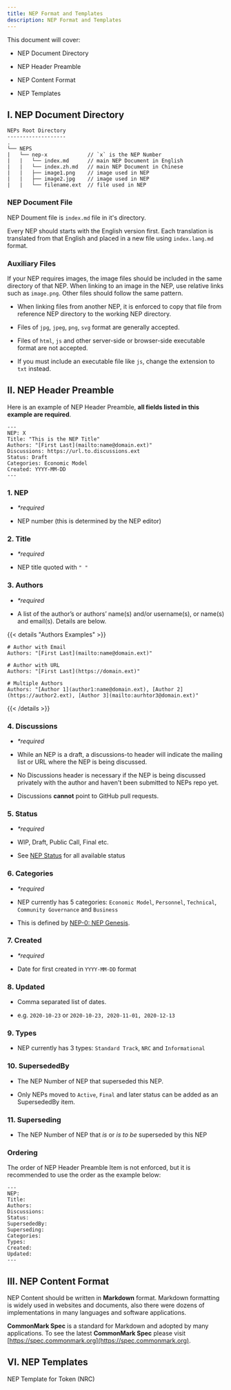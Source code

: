 ```yaml
---
title: NEP Format and Templates
description: NEP Format and Templates
---
```


This document will cover:

- NEP Document Directory

- NEP Header Preamble

- NEP Content Format

- NEP Templates


## I. NEP Document Directory

```
NEPs Root Directory
-------------------
.
└── NEPS
|   └── nep-x             // `x` is the NEP Number
|   |   └── index.md      // main NEP Document in English
|   |   └── index.zh.md   // main NEP Document in Chinese
|   |   ├── image1.png    // image used in NEP
|   |   ├── image2.jpg    // image used in NEP
|   |   └── filename.ext  // file used in NEP
```
### NEP Document File

NEP Doument file is `index.md` file in it's directory.

Every NEP should starts with the English version first. Each translation is translated from that English and placed in a new file using `index.lang.md` format.

### Auxiliary Files

If your NEP requires images, the image files should be included in the same directory of that NEP. When linking to an image in the NEP, use relative links such as `image.png`. Other files should follow the same pattern.

- When linking files from another NEP, it is enforced to copy that file from reference NEP directory to the working NEP directory.

- Files of `jpg`, `jpeg`, `png`, `svg` format are generally accepted.

- Files of `html`, `js` and other server-side or browser-side executable format are not accepted.

- If you must include an executable file like `js`, change the extension to `txt` instead.

## II. NEP Header Preamble

Here is an example of NEP Header Preamble, **all fields listed in this example are required**.

```
---
NEP: X
Title: "This is the NEP Title"
Authors: "[First Last](mailto:name@domain.ext)"
Discussions: https://url.to.discussions.ext
Status: Draft
Categories: Economic Model
Created: YYYY-MM-DD
---
```

### 1. NEP

-  _*required_
  
- NEP number (this is determined by the NEP editor)

### 2. Title

-  _*required_

- NEP title quoted with `" "`

### 3. Authors

-  _*required_

- A list of the author’s or authors’ name(s) and/or username(s), or name(s) and email(s). Details are below.

{{< details "Authors Examples" >}}
```
# Author with Email
Authors: "[First Last](mailto:name@domain.ext)"

# Author with URL
Authors: "[First Last](https://domain.ext)"

# Multiple Authors
Authors: "[Author 1](author1:name@domain.ext), [Author 2](https://author2.ext), [Author 3](mailto:aurhtor3@domain.ext)"
```
{{< /details >}}

### 4. Discussions

-  _*required_

- While an NEP is a draft, a discussions-to header will indicate the mailing list or URL where the NEP is being discussed.

- No Discussions header is necessary if the NEP is being discussed privately with the author and haven't been submitted to NEPs repo yet.

- Discussions **cannot** point to GitHub pull requests.

### 5. Status

-  _*required_

- WIP, Draft, Public Call, Final etc.

- See [NEP Status](../nep-status.md) for all available status

### 6. Categories

-  _*required_

- NEP currently has 5 categories: `Economic Model`, `Personnel`, `Technical`, `Community Governance` and `Business`

- This is defined by [NEP-0: NEP Genesis](../../NEPS/nep-0/index.md).

### 7. Created

- _*required_

- Date for first created in `YYYY-MM-DD` format

### 8. Updated

- Comma separated list of dates. 

- e.g. `2020-10-23` or `2020-10-23, 2020-11-01, 2020-12-13`

### 9. Types

- NEP currently has 3 types: `Standard Track`, `NRC` and `Informational`

### 10. SupersededBy

- The NEP Number of NEP that superseded this NEP.

- Only NEPs moved to `Active`, `Final` and later status can be added as an SupersededBy item.

### 11. Superseding

- The NEP Number of NEP that _is_ or _is to be_ superseded by this NEP

### Ordering

The order of NEP Header Preamble Item is not enforced, but it is recommended to use the order as the example below:

```
---
NEP: 
Title: 
Authors: 
Discussions: 
Status: 
SupersededBy: 
Superseding: 
Categories: 
Types: 
Created: 
Updated: 
---
```

## III. NEP Content Format

NEP Content should be written in **Markdown** format. Markdown formatting is widely used in websites and documents, also there were dozens of implementations in many languages and software applications. 

**CommonMark Spec** is a standard for Markdown and adopted by many applications. To see the latest **CommonMark Spec** please visit [https://spec.commonmark.org](https://spec.commonmark.org).

## VI. NEP Templates

NEP Template for Token (NRC)
